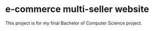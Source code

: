 # e-commerce multi-seller website

This project is for my final Bachelor of Computer Science project.
